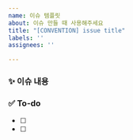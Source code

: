 ```yaml
---
name: 이슈 템플릿
about: 이슈 만들 때 사용해주세요
title: "[CONVENTION] issue title"
labels: ''
assignees: ''

---
```


### ✨ 이슈 내용


### ✅ To-do
- [ ]
- [ ]
